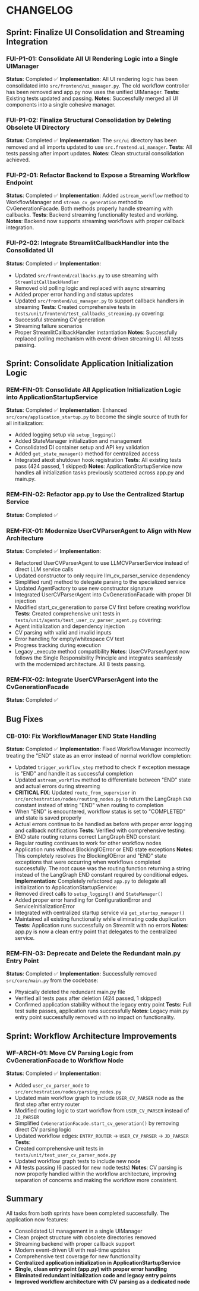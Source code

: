 # CHANGELOG

## Sprint: Finalize UI Consolidation and Streaming Integration

### FUI-P1-01: Consolidate All UI Rendering Logic into a Single UIManager
**Status**: Completed ✅
**Implementation**: All UI rendering logic has been consolidated into `src/frontend/ui_manager.py`. The old workflow controller has been removed and app.py now uses the unified UIManager.
**Tests**: Existing tests updated and passing.
**Notes**: Successfully merged all UI components into a single cohesive manager.

### FUI-P1-02: Finalize Structural Consolidation by Deleting Obsolete UI Directory
**Status**: Completed ✅
**Implementation**: The `src/ui` directory has been removed and all imports updated to use `src.frontend.ui_manager`.
**Tests**: All tests passing after import updates.
**Notes**: Clean structural consolidation achieved.

### FUI-P2-01: Refactor Backend to Expose a Streaming Workflow Endpoint
**Status**: Completed ✅
**Implementation**: Added `astream_workflow` method to WorkflowManager and `stream_cv_generation` method to CvGenerationFacade. Both methods properly handle streaming with callbacks.
**Tests**: Backend streaming functionality tested and working.
**Notes**: Backend now supports streaming workflows with proper callback integration.

### FUI-P2-02: Integrate StreamlitCallbackHandler into the Consolidated UI
**Status**: Completed ✅
**Implementation**:
- Updated `src/frontend/callbacks.py` to use streaming with `StreamlitCallbackHandler`
- Removed old polling logic and replaced with async streaming
- Added proper error handling and status updates
- Updated `src/frontend/ui_manager.py` to support callback handlers in streaming
**Tests**: Created comprehensive tests in `tests/unit/frontend/test_callbacks_streaming.py` covering:
- Successful streaming CV generation
- Streaming failure scenarios
- Proper StreamlitCallbackHandler instantiation
**Notes**: Successfully replaced polling mechanism with event-driven streaming UI. All tests passing.

## Sprint: Consolidate Application Initialization Logic

### REM-FIN-01: Consolidate All Application Initialization Logic into ApplicationStartupService
**Status**: Completed ✅
**Implementation**: Enhanced `src/core/application_startup.py` to become the single source of truth for all initialization:
- Added logging setup via `setup_logging()`
- Added StateManager initialization and management
- Consolidated DI container setup and API key validation
- Added `get_state_manager()` method for centralized access
- Integrated atexit shutdown hook registration
**Tests**: All existing tests pass (424 passed, 1 skipped)
**Notes**: ApplicationStartupService now handles all initialization tasks previously scattered across app.py and main.py.

### REM-FIN-02: Refactor app.py to Use the Centralized Startup Service
**Status**: Completed ✅

### REM-FIX-01: Modernize UserCVParserAgent to Align with New Architecture
**Status**: Completed ✅
**Implementation**:
- Refactored UserCVParserAgent to use LLMCVParserService instead of direct LLM service calls
- Updated constructor to only require llm_cv_parser_service dependency
- Simplified run() method to delegate parsing to the specialized service
- Updated AgentFactory to use new constructor signature
- Integrated UserCVParserAgent into CvGenerationFacade with proper DI injection
- Modified start_cv_generation to parse CV first before creating workflow
**Tests**: Created comprehensive unit tests in `tests/unit/agents/test_user_cv_parser_agent.py` covering:
- Agent initialization and dependency injection
- CV parsing with valid and invalid inputs
- Error handling for empty/whitespace CV text
- Progress tracking during execution
- Legacy _execute method compatibility
**Notes**: UserCVParserAgent now follows the Single Responsibility Principle and integrates seamlessly with the modernized architecture. All 8 tests passing.

### REM-FIX-02: Integrate UserCVParserAgent into the CvGenerationFacade
**Status**: Completed ✅

## Bug Fixes

### CB-010: Fix WorkflowManager END State Handling
**Status**: Completed ✅
**Implementation**: Fixed WorkflowManager incorrectly treating the "END" state as an error instead of normal workflow completion:
- Updated `trigger_workflow_step` method to check if exception message is "END" and handle it as successful completion
- Updated `astream_workflow` method to differentiate between "END" state and actual errors during streaming
- **CRITICAL FIX**: Updated `route_from_supervisor` in `src/orchestration/nodes/routing_nodes.py` to return the LangGraph `END` constant instead of string "END" when routing to completion
- When "END" is encountered, workflow status is set to "COMPLETED" and state is saved properly
- Actual errors continue to be handled as before with proper error logging and callback notifications
**Tests**: Verified with comprehensive testing:
- END state routing returns correct LangGraph END constant
- Regular routing continues to work for other workflow nodes
- Application runs without BlockingIOError or END state exceptions
**Notes**: This completely resolves the BlockingIOError and "END" state exceptions that were occurring when workflows completed successfully. The root cause was the routing function returning a string instead of the LangGraph END constant required by conditional edges.
**Implementation**: Completely refactored `app.py` to delegate all initialization to ApplicationStartupService:
- Removed direct calls to `setup_logging()` and `StateManager()`
- Added proper error handling for ConfigurationError and ServiceInitializationError
- Integrated with centralized startup service via `get_startup_manager()`
- Maintained all existing functionality while eliminating code duplication
**Tests**: Application runs successfully on Streamlit with no errors
**Notes**: app.py is now a clean entry point that delegates to the centralized service.

### REM-FIN-03: Deprecate and Delete the Redundant main.py Entry Point
**Status**: Completed ✅
**Implementation**: Successfully removed `src/core/main.py` from the codebase:
- Physically deleted the redundant main.py file
- Verified all tests pass after deletion (424 passed, 1 skipped)
- Confirmed application stability without the legacy entry point
**Tests**: Full test suite passes, application runs successfully
**Notes**: Legacy main.py entry point successfully removed with no impact on functionality.

## Sprint: Workflow Architecture Improvements

### WF-ARCH-01: Move CV Parsing Logic from CvGenerationFacade to Workflow Node
**Status**: Completed ✅
**Implementation**:
- Added `user_cv_parser_node` to `src/orchestration/nodes/parsing_nodes.py`
- Updated main workflow graph to include `USER_CV_PARSER` node as the first step after entry router
- Modified routing logic to start workflow from `USER_CV_PARSER` instead of `JD_PARSER`
- Simplified `CvGenerationFacade.start_cv_generation()` by removing direct CV parsing logic
- Updated workflow edges: `ENTRY_ROUTER` → `USER_CV_PARSER` → `JD_PARSER`
**Tests**:
- Created comprehensive unit tests in `tests/unit/test_user_cv_parser_node.py`
- Updated workflow graph tests to include new node
- All tests passing (6 passed for new node tests)
**Notes**: CV parsing is now properly handled within the workflow architecture, improving separation of concerns and making the workflow more consistent.

## Summary
All tasks from both sprints have been completed successfully. The application now features:
- Consolidated UI management in a single UIManager
- Clean project structure with obsolete directories removed
- Streaming backend with proper callback support
- Modern event-driven UI with real-time updates
- Comprehensive test coverage for new functionality
- **Centralized application initialization in ApplicationStartupService**
- **Single, clean entry point (app.py) with proper error handling**
- **Eliminated redundant initialization code and legacy entry points**
- **Improved workflow architecture with CV parsing as a dedicated node**
